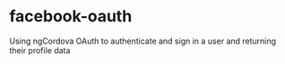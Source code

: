 # facebook-oauth
Using ngCordova OAuth to authenticate and sign in a user and returning their profile data
